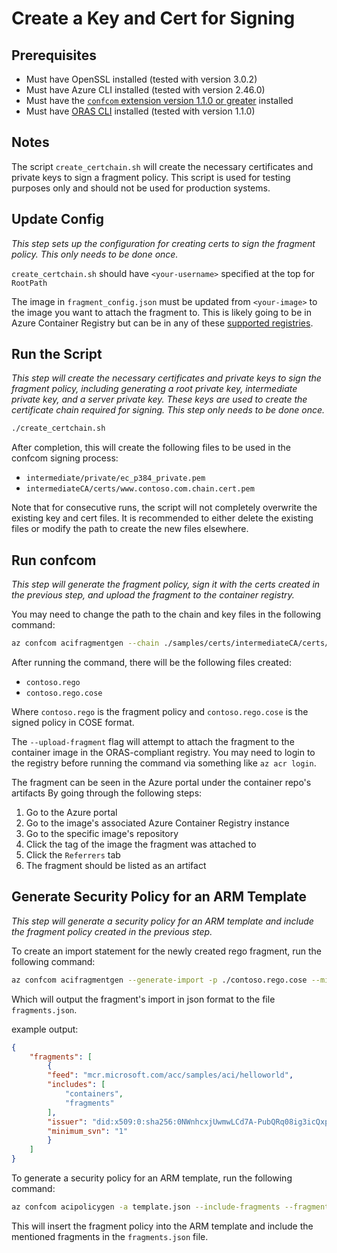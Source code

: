 # Create a Key and Cert for Signing

## Prerequisites

- Must have OpenSSL installed (tested with version 3.0.2)
- Must have Azure CLI installed (tested with version 2.46.0)
- Must have the [`confcom` extension version 1.1.0 or greater](../../README.md) installed
- Must have [ORAS CLI](https://oras.land/docs/installation/) installed (tested with version 1.1.0)

## Notes

The script `create_certchain.sh` will create the necessary certificates and private keys to sign a fragment policy. This script is used for testing purposes only and should not be used for production systems.

## Update Config

*This step sets up the configuration for creating certs to sign the fragment policy. This only needs to be done once.*

`create_certchain.sh` should have `<your-username>` specified at the top for `RootPath`

The image in `fragment_config.json` must be updated from `<your-image>` to the image you want to attach the fragment to. This is likely going to be in Azure Container Registry but can be in any of these [supported registries](https://oras.land/docs/compatible_oci_registries/).

## Run the Script

*This step will create the necessary certificates and private keys to sign the fragment policy, including generating a root private key, intermediate private key, and a server private key. These keys are used to create the certificate chain required for signing. This step only needs to be done once.*

```bash
./create_certchain.sh
```

After completion, this will create the following files to be used in the confcom signing process:

- `intermediate/private/ec_p384_private.pem`
- `intermediateCA/certs/www.contoso.com.chain.cert.pem`

Note that for consecutive runs, the script will not completely overwrite the existing key and cert files. It is recommended to either delete the existing files or modify the path to create the new files elsewhere.

## Run confcom

*This step will generate the fragment policy, sign it with the certs created in the previous step, and upload the fragment to the container registry.*

You may need to change the path to the chain and key files in the following command:

```bash
az confcom acifragmentgen --chain ./samples/certs/intermediateCA/certs/www.contoso.com.chain.cert.pem --key ./samples/certs/intermediateCA/private/ec_p384_private.pem --svn 1 --namespace contoso --input ./samples/config.json --upload-fragment
```

After running the command, there will be the following files created:

- `contoso.rego`
- `contoso.rego.cose`

Where `contoso.rego` is the fragment policy and `contoso.rego.cose` is the signed policy in COSE format.

The `--upload-fragment` flag will attempt to attach the fragment to the container image in the ORAS-compliant registry. You may need to login to the registry before running the command via something like `az acr login`.

The fragment can be seen in the Azure portal under the container repo's artifacts By going through the following steps:

1. Go to the Azure portal
2. Go to the image's associated Azure Container Registry instance
3. Go to the specific image's repository
4. Click the tag of the image the fragment was attached to
5. Click the `Referrers` tab
6. The fragment should be listed as an artifact

## Generate Security Policy for an ARM Template

*This step will generate a security policy for an ARM template and include the fragment policy created in the previous step.*

To create an import statement for the newly created rego fragment, run the following command:

```bash
az confcom acifragmentgen --generate-import -p ./contoso.rego.cose --minimum-svn 1 --fragments-json fragments.json
```

Which will output the fragment's import in json format to the file `fragments.json`.

example output:

```json
{
    "fragments": [
        {
        "feed": "mcr.microsoft.com/acc/samples/aci/helloworld",
        "includes": [
            "containers",
            "fragments"
        ],
        "issuer": "did:x509:0:sha256:0NWnhcxjUwmwLCd7A-PubQRq08ig3icQxpW5d2f4Rbc::subject:CN:Contoso",
        "minimum_svn": "1"
        }
    ]
}
```

To generate a security policy for an ARM template, run the following command:

```bash
az confcom acipolicygen -a template.json --include-fragments --fragments-json fragments.json
```

This will insert the fragment policy into the ARM template and include the mentioned fragments in the `fragments.json` file.
